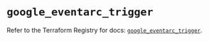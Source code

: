 # `google_eventarc_trigger`

Refer to the Terraform Registry for docs: [`google_eventarc_trigger`](https://registry.terraform.io/providers/hashicorp/google/6.28.0/docs/resources/eventarc_trigger).

